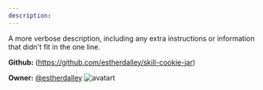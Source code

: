 ```yaml
---
description: 
---
```

A more verbose description, including any extra instructions or
information that didn't fit in the one line.

**Github:** (https://github.com/estherdalley/skill-cookie-jar)

**Owner:** [@estherdalley](https://github.com/estherdalley) ![avatart](https://avatars0.githubusercontent.com/u/25303655?v=4)

